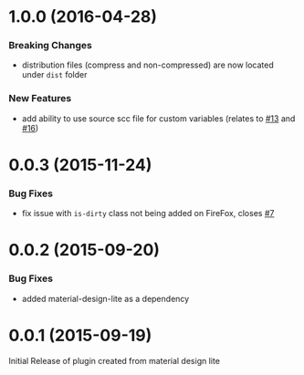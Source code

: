 <a name="1.0.0"></a>
# 1.0.0 (2016-04-28)

### Breaking Changes

* distribution files (compress and non-compressed) are now located under `dist` folder

### New Features

* add ability to use source scc file for custom variables (relates to [#13](https://github.com/mebibou/mdl-selectfield/issues/13) and [#16](https://github.com/mebibou/mdl-selectfield/issues/16))

<a name="0.0.3"></a>
# 0.0.3 (2015-11-24)

### Bug Fixes

* fix issue with `is-dirty` class not being added on FireFox, closes [#7](https://github.com/mebibou/mdl-selectfield/issues/7)

<a name="0.0.2"></a>
# 0.0.2 (2015-09-20)

### Bug Fixes

* added material-design-lite as a dependency

<a name="0.0.1"></a>
# 0.0.1 (2015-09-19)

Initial Release of plugin created from material design lite